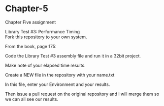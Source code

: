 # Chapter-5
Chapter Five assignment

Library Test #3: Performance Timing  
Fork this repository to your own system.  

From the book, page 175:  

Code the Library Test #3 assembly file and run it in a 
32bit project.

Make note of your elapsed time results.

Create a NEW file in the repository with your name.txt

In this file, enter your Environment and your results.

Then issue a pull request on the original repository and I will merge them so we can all see our results.
